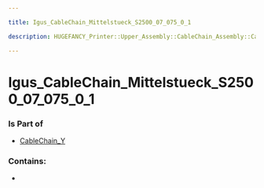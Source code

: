 ```yaml
---

title: Igus_CableChain_Mittelstueck_S2500_07_075_0_1

description: HUGEFANCY_Printer::Upper_Assembly::CableChain_Assembly::CableChain_Y::Igus_CableChain_Mittelstueck_S2500_07_075_0_1

---
```

# Igus_CableChain_Mittelstueck_S2500_07_075_0_1
<script>
    var geoarray = '{"Igus_CableChain_Mittelstueck_S2500_07_075_0_1": {}}';
</script>
<script>
    var basepath = '/assets/HUGEFANCY_Printer/Upper_Assembly/CableChain_Assembly/CableChain_Y/';
</script>
<link rel="stylesheet" href="/css/container.css">

<div id="container"></div>

<!-- these are the required scripts for the three.js scene -->
<script src="/lib/three.min.js"></script>
<script src="/lib/OrbitControls.js"></script>
<script src="/lib/RectAreaLightUniformsLib.js"></script>
<!-- this is your app's lib file -->
<script src="/lib/triceratops_app.js"></script>
### Is Part of
- [CableChain_Y](../CableChain_Y)  

### Contains:
- [](./Igus_CableChain_Mittelstueck_S2500_07_075_0_1/)

